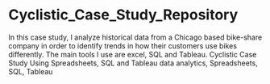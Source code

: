 # Cyclistic_Case_Study_Repository
In this case study, I analyze historical data from a Chicago based bike-share company in order to identify trends in how their customers use bikes differently. The main tools I use are excel, SQL and Tableau.
Cyclistic Case Study Using Spreadsheets, SQL and Tableau
data analytics, Spreadsheets, SQL, Tableau
